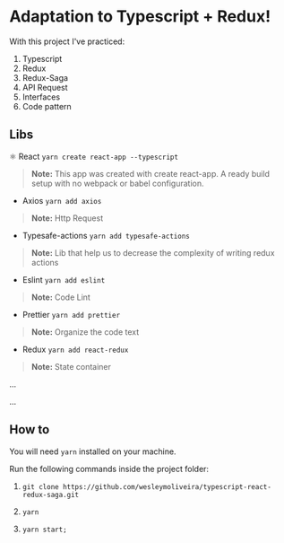 # Adaptation to Typescript + Redux!


With this project I've practiced:

 1. Typescript
 2. Redux
 3. Redux-Saga
 4. API Request
 5. Interfaces
 6. Code pattern

## Libs

⚛ React `yarn create react-app --typescript`
> **Note:** This app was created  with create react-app. A ready build setup with no webpack or babel configuration.

- Axios `yarn add axios`
> **Note:** Http Request

- Typesafe-actions `yarn add typesafe-actions`
> **Note:** Lib that help us to decrease the complexity of writing redux actions

- Eslint `yarn add eslint`
> **Note:** Code Lint

- Prettier `yarn add prettier`
> **Note:** Organize the code text

- Redux `yarn add react-redux`
> **Note:** State container

...


...

## How to
You will need `yarn`  installed on your machine.

Run the following commands inside the project folder:

1.  `git clone https://github.com/wesleymoliveira/typescript-react-redux-saga.git`

2.  `yarn`

2.  `yarn start;`

